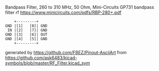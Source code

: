 Bandpass Filter, 260 to 310 MHz, 50 Ohm, Mini-Circuits GP731
bandpass filter rf
https://www.minicircuits.com/pdfs/RBP-280+.pdf


	    +---------+
	GND |[1]   [8]| GND
	 IN |[2]   [7]| GND
	GND |[3]   [6]| OUT
	GND |[4]   [5]| GND
	    +---------+


generated by https://github.com/FBEZ/Pinout-AsciiArt from https://github.com/ask6483/kicad-symbols/blob/master/RF_Filter.kicad_sym